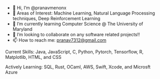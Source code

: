 - 👋 Hi, I’m @pranavmenonx
- 👀 Areas of Interest: Machine Learning, Natural Language Processing techniques, Deep Reinforcement Learning
- 🌱 I’m currently learning Computer Science @ The University of Maryland
- 💞️ I’m looking to collaborate on any software related projects!!
- 📫 How to reach me: pranav7312@gmail.com

Current Skills:
Java, JavaScript, C, Python, Pytorch, Tensorflow, R, Matplotlib, HTML, and CSS

Actively Learning:
SQL, Rust, OCaml, AWS, Swift, Xcode, and Microsft Azure
